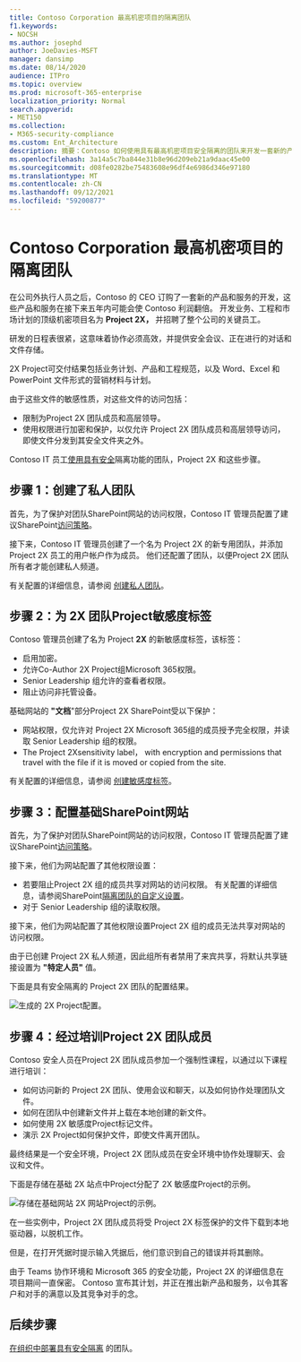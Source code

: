 ```yaml
---
title: Contoso Corporation 最高机密项目的隔离团队
f1.keywords:
- NOCSH
ms.author: josephd
author: JoeDavies-MSFT
manager: dansimp
ms.date: 08/14/2020
audience: ITPro
ms.topic: overview
ms.prod: microsoft-365-enterprise
localization_priority: Normal
search.appverid:
- MET150
ms.collection:
- M365-security-compliance
ms.custom: Ent_Architecture
description: 摘要：Contoso 如何使用具有最高机密项目安全隔离的团队来开发一套新的产品和服务。
ms.openlocfilehash: 3a14a5c7ba844e31b8e96d209eb21a9daac45e00
ms.sourcegitcommit: d08fe0282be75483608e96df4e6986d346e97180
ms.translationtype: MT
ms.contentlocale: zh-CN
ms.lasthandoff: 09/12/2021
ms.locfileid: "59200877"
---
```

# <a name="isolated-team-for-a-top-secret-project-of-the-contoso-corporation"></a>Contoso Corporation 最高机密项目的隔离团队

在公司外执行人员之后，Contoso 的 CEO 订购了一套新的产品和服务的开发，这些产品和服务在接下来五年内可能会使 Contoso 利润翻倍。 开发业务、工程和市场计划的顶级机密项目名为 **Project 2X，** 并招聘了整个公司的关键员工。 

研发的日程表很紧，这意味着协作必须高效，并提供安全会议、正在进行的对话和文件存储。

2X Project可交付结果包括业务计划、产品和工程规范，以及 Word、Excel 和 PowerPoint 文件形式的营销材料与计划。 

由于这些文件的敏感性质，对这些文件的访问包括：

- 限制为Project 2X 团队成员和高层领导。
- 使用权限进行加密和保护，以仅允许 Project 2X 团队成员和高层领导访问，即使文件分发到其安全文件夹之外。

Contoso IT 员工[使用具有安全](secure-teams-security-isolation.md)隔离功能的团队，Project 2X 和这些步骤。

## <a name="step-1-created-a-private-team"></a>步骤 1：创建了私人团队

首先，为了保护对团队SharePoint网站的访问权限，Contoso IT 管理员配置了建议SharePoint[访问策略](../security/office-365-security/sharepoint-file-access-policies.md)。

接下来，Contoso IT 管理员创建了一个名为 Project 2X 的新专用团队，并添加 Project 2X 员工的用户帐户作为成员。 他们还配置了团队，以便Project 2X 团队所有者才能创建私人频道。

有关配置的详细信息，请参阅 [创建私人团队](secure-teams-security-isolation.md#create-a-private-team)。

## <a name="step-2-created-a-sensitivity-label-for-the-project-2x-team"></a>步骤 2：为 2X 团队Project敏感度标签

Contoso 管理员创建了名为 Project **2X** 的新敏感度标签，该标签：

- 启用加密。
- 允许Co-Author 2X Project组Microsoft 365权限。
- Senior Leadership 组允许的查看者权限。
- 阻止访问非托管设备。

基础网站的 **"文档**"部分Project 2X SharePoint受以下保护：

- 网站权限，仅允许对 Project 2X Microsoft 365组的成员授予完全权限，并读取 Senior Leadership 组的权限。
- The Project 2Xsensitivity label， with encryption and permissions that travel with the file if it is moved or copied from the site.

有关配置的详细信息，请参阅 [创建敏感度标签](secure-teams-security-isolation.md#create-a-sensitivity-label)。

## <a name="step-3-configured-the-underlying-sharepoint-site"></a>步骤 3：配置基础SharePoint网站

首先，为了保护对团队SharePoint网站的访问权限，Contoso IT 管理员配置了建议SharePoint[访问策略](../security/office-365-security/sharepoint-file-access-policies.md)。

接下来，他们为网站配置了其他权限设置：

- 若要阻止Project 2X 组的成员共享对网站的访问权限。 有关配置的详细信息，请参阅SharePoint[隔离团队的自定义设置](secure-teams-security-isolation.md#sharepoint-settings)。
- 对于 Senior Leadership 组的读取权限。

接下来，他们为网站配置了其他权限设置Project 2X 组的成员无法共享对网站的访问权限。 

由于已创建 Project 2X 私人频道，因此组所有者禁用了来宾共享，将默认共享链接设置为 **"特定人员"** 值。

下面是具有安全隔离的 Project 2X 团队的配置结果。

![生成的 2X Project配置。](../media/contoso-team-for-top-secret-project.png)

 ## <a name="step-4-trained-project-2x-team-members"></a>步骤 4：经过培训Project 2X 团队成员

Contoso 安全人员在Project 2X 团队成员参加一个强制性课程，以通过以下课程进行培训：

- 如何访问新的 Project 2X 团队、使用会议和聊天，以及如何协作处理团队文件。
- 如何在团队中创建新文件并上载在本地创建的新文件。
- 如何使用 2X 敏感度Project标记文件。
- 演示 2X Project如何保护文件，即使文件离开团队。

最终结果是一个安全环境，Project 2X 团队成员在安全环境中协作处理聊天、会议和文件。

下面是存储在基础 2X 站点中Project分配了 2X 敏感度Project的示例。

![存储在基础网站 2X 网站Project的示例。](../media/contoso-team-for-top-secret-project-example.png)

在一些实例中，Project 2X 团队成员将受 Project 2X 标签保护的文件下载到本地驱动器，以脱机工作。 

但是，在打开凭据时提示输入凭据后，他们意识到自己的错误并将其删除。

由于 Teams 协作环境和 Microsoft 365 的安全功能，Project 2X 的详细信息在项目期间一直保密。 Contoso 宣布其计划，并正在推出新产品和服务，以令其客户和对手的满意以及其竞争对手的念。

## <a name="next-step"></a>后续步骤

[在组织中部署具有安全隔离](secure-teams-security-isolation.md) 的团队。

